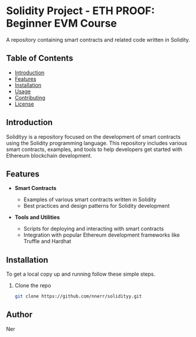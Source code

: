 # Solidity Project - ETH PROOF: Beginner EVM Course

A repository containing smart contracts and related code written in Solidity.

## Table of Contents

- [Introduction](#introduction)
- [Features](#features)
- [Installation](#installation)
- [Usage](#usage)
- [Contributing](#contributing)
- [License](#license)

## Introduction

Solidityy is a repository focused on the development of smart contracts using the Solidity programming language. This repository includes various smart contracts, examples, and tools to help developers get started with Ethereum blockchain development.

## Features

- **Smart Contracts**
  - Examples of various smart contracts written in Solidity
  - Best practices and design patterns for Solidity development

- **Tools and Utilities**
  - Scripts for deploying and interacting with smart contracts
  - Integration with popular Ethereum development frameworks like Truffle and Hardhat

## Installation

To get a local copy up and running follow these simple steps.

1. Clone the repo
   ```sh
   git clone https://github.com/nnerr/solidityy.git

## Author
Ner
